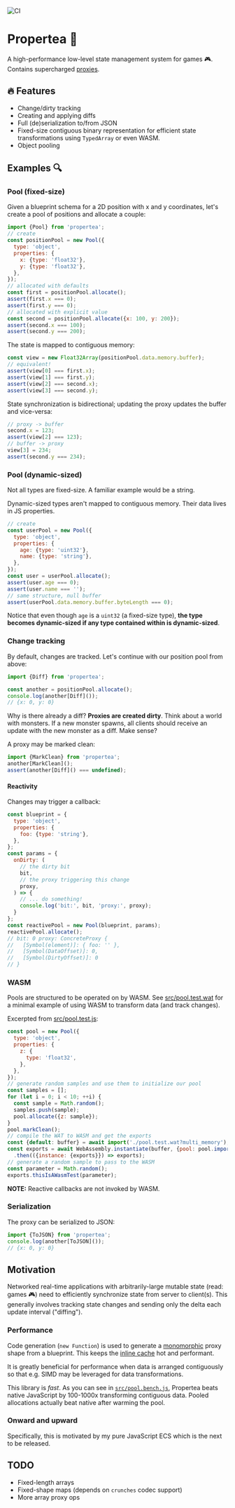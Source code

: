 ![CI](https://github.com/cha0s/propertea/actions/workflows/ci.yml/badge.svg)

# Propertea :tea:

A high-performance low-level state management system for games :video_game:. Contains supercharged [proxies](https://developer.mozilla.org/en-US/docs/Web/JavaScript/Reference/Global_Objects/Proxy).

## :fire: Features

- Change/dirty tracking
- Creating and applying diffs
- Full (de)serialization to/from JSON
- Fixed-size contiguous binary representation for efficient state transformations using `TypedArray` or even WASM.
- Object pooling

## Examples :mag:

### Pool (fixed-size)

Given a blueprint schema for a 2D position with x and y coordinates, let's create a pool of positions and allocate a couple:

```js
import {Pool} from 'propertea';
// create
const positionPool = new Pool({
  type: 'object',
  properties: {
    x: {type: 'float32'},
    y: {type: 'float32'},
  },
});
// allocated with defaults
const first = positionPool.allocate();
assert(first.x === 0);
assert(first.y === 0);
// allocated with explicit value
const second = positionPool.allocate({x: 100, y: 200});
assert(second.x === 100);
assert(second.y === 200);
```

The state is mapped to contiguous memory:

```js
const view = new Float32Array(positionPool.data.memory.buffer);
// equivalent!
assert(view[0] === first.x);
assert(view[1] === first.y);
assert(view[2] === second.x);
assert(view[3] === second.y);
```

State synchronization is bidirectional; updating the proxy updates the buffer and vice-versa:

```js
// proxy -> buffer
second.x = 123;
assert(view[2] === 123);
// buffer -> proxy
view[3] = 234;
assert(second.y === 234);
```

### Pool (dynamic-sized)

Not all types are fixed-size. A familiar example would be a string.

Dynamic-sized types aren't mapped to contiguous memory. Their data lives in JS properties.

```js
// create
const userPool = new Pool({
  type: 'object',
  properties: {
    age: {type: 'uint32'},
    name: {type: 'string'},
  },
});
const user = userPool.allocate();
assert(user.age === 0);
assert(user.name === '');
// same structure, null buffer
assert(userPool.data.memory.buffer.byteLength === 0);
```

Notice that even though `age` is a `uint32` (a fixed-size type), **the type becomes dynamic-sized if any type contained within is dynamic-sized**.

### Change tracking

By default, changes are tracked. Let's continue with our position pool from above:

```js
import {Diff} from 'propertea';

const another = positionPool.allocate();
console.log(another[Diff]());
// {x: 0, y: 0}
```

Why is there already a diff? **Proxies are created dirty**. Think about a world with monsters. If a new monster spawns, all clients should receive an update with the new monster as a diff. Make sense?

A proxy may be marked clean:

```js
import {MarkClean} from 'propertea';
another[MarkClean]();
assert(another[Diff]() === undefined);
```

#### Reactivity

Changes may trigger a callback:

```js
const blueprint = {
  type: 'object',
  properties: {
    foo: {type: 'string'},
  },
};
const params = {
  onDirty: (
    // the dirty bit
    bit,
    // the proxy triggering this change
    proxy,
  ) => {
    // ... do something!
    console.log('bit:', bit, 'proxy:', proxy);
  }
};
const reactivePool = new Pool(blueprint, params);
reactivePool.allocate();
// bit: 0 proxy: ConcreteProxy {
//   [Symbol(element)]: { foo: '' },
//   [Symbol(DataOffset)]: 0,
//   [Symbol(DirtyOffset)]: 0
// }
```

### WASM

Pools are structured to be operated on by WASM. See [src/pool.test.wat](./src/pool.test.wat) for a minimal example of using WASM to transform data (and track changes).

Excerpted from [src/pool.test.js](./src/pool.test.js):

```js
const pool = new Pool({
  type: 'object',
  properties: {
    z: {
      type: 'float32',
    },
  },
});
// generate random samples and use them to initialize our pool
const samples = [];
for (let i = 0; i < 10; ++i) {
  const sample = Math.random();
  samples.push(sample);
  pool.allocate({z: sample});
}
pool.markClean();
// compile the WAT to WASM and get the exports
const {default: buffer} = await import('./pool.test.wat?multi_memory');
const exports = await WebAssembly.instantiate(buffer, {pool: pool.imports()})
  .then(({instance: {exports}}) => exports);
// generate a random sample to pass to the WASM
const parameter = Math.random();
exports.thisIsAWasmTest(parameter);
```

**NOTE:** Reactive callbacks are not invoked by WASM.

### Serialization

The proxy can be serialized to JSON:

```js
import {ToJSON} from 'propertea';
console.log(another[ToJSON]());
// {x: 0, y: 0}
```

## Motivation

Networked real-time applications with arbitrarily-large mutable state (read: games :video_game:) need to efficiently synchronize state from server to client(s). This generally involves tracking state changes and sending only the delta each update interval ("diffing").

### Performance

Code generation (`new Function`) is used to generate a [monomorphic](https://mrale.ph/blog/2015/01/11/whats-up-with-monomorphism.html) proxy shape from a blueprint. This keeps the [inline cache](https://mathiasbynens.be/notes/shapes-ics) hot and performant.

It is greatly beneficial for performance when data is arranged contiguously so that e.g. SIMD may be leveraged for data transformations.

This library is *fast*. As you can see in [`src/pool.bench.js`](./src/pool.bench.js), Propertea beats native JavaScript by 100-1000x transforming contiguous data. Pooled allocations actually beat native after warming the pool.

### Onward and upward

Specifically, this is motivated by my pure JavaScript ECS which is the next to be released.

## TODO

- Fixed-length arrays
- Fixed-shape maps (depends on `crunches` codec support)
- More array proxy ops
